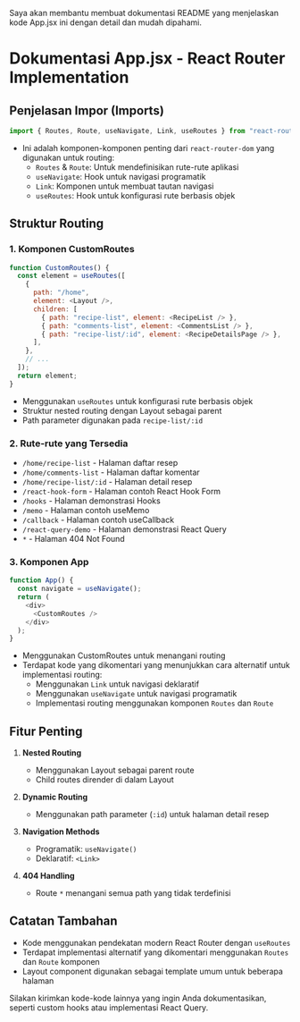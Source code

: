 Saya akan membantu membuat dokumentasi README yang menjelaskan kode App.jsx ini dengan detail dan mudah dipahami.

# Dokumentasi App.jsx - React Router Implementation

## Penjelasan Impor (Imports)

```javascript
import { Routes, Route, useNavigate, Link, useRoutes } from "react-router-dom";
```

- Ini adalah komponen-komponen penting dari `react-router-dom` yang digunakan untuk routing:
  - `Routes` & `Route`: Untuk mendefinisikan rute-rute aplikasi
  - `useNavigate`: Hook untuk navigasi programatik
  - `Link`: Komponen untuk membuat tautan navigasi
  - `useRoutes`: Hook untuk konfigurasi rute berbasis objek

## Struktur Routing

### 1. Komponen CustomRoutes

```javascript
function CustomRoutes() {
  const element = useRoutes([
    {
      path: "/home",
      element: <Layout />,
      children: [
        { path: "recipe-list", element: <RecipeList /> },
        { path: "comments-list", element: <CommentsList /> },
        { path: "recipe-list/:id", element: <RecipeDetailsPage /> },
      ],
    },
    // ...
  ]);
  return element;
}
```

- Menggunakan `useRoutes` untuk konfigurasi rute berbasis objek
- Struktur nested routing dengan Layout sebagai parent
- Path parameter digunakan pada `recipe-list/:id`

### 2. Rute-rute yang Tersedia

- `/home/recipe-list` - Halaman daftar resep
- `/home/comments-list` - Halaman daftar komentar
- `/home/recipe-list/:id` - Halaman detail resep
- `/react-hook-form` - Halaman contoh React Hook Form
- `/hooks` - Halaman demonstrasi Hooks
- `/memo` - Halaman contoh useMemo
- `/callback` - Halaman contoh useCallback
- `/react-query-demo` - Halaman demonstrasi React Query
- `*` - Halaman 404 Not Found

### 3. Komponen App

```javascript
function App() {
  const navigate = useNavigate();
  return (
    <div>
      <CustomRoutes />
    </div>
  );
}
```

- Menggunakan CustomRoutes untuk menangani routing
- Terdapat kode yang dikomentari yang menunjukkan cara alternatif untuk implementasi routing:
  - Menggunakan `Link` untuk navigasi deklaratif
  - Menggunakan `useNavigate` untuk navigasi programatik
  - Implementasi routing menggunakan komponen `Routes` dan `Route`

## Fitur Penting

1. **Nested Routing**

   - Menggunakan Layout sebagai parent route
   - Child routes dirender di dalam Layout

2. **Dynamic Routing**

   - Menggunakan path parameter (`:id`) untuk halaman detail resep

3. **Navigation Methods**

   - Programatik: `useNavigate()`
   - Deklaratif: `<Link>`

4. **404 Handling**
   - Route `*` menangani semua path yang tidak terdefinisi

## Catatan Tambahan

- Kode menggunakan pendekatan modern React Router dengan `useRoutes`
- Terdapat implementasi alternatif yang dikomentari menggunakan `Routes` dan `Route` komponen
- Layout component digunakan sebagai template umum untuk beberapa halaman

Silakan kirimkan kode-kode lainnya yang ingin Anda dokumentasikan, seperti custom hooks atau implementasi React Query.
